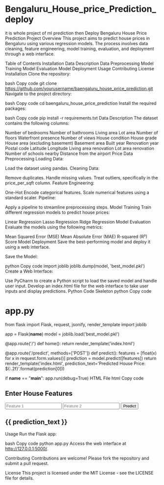 # Bengaluru_House_price_Prediction_deploy
it is whole project of ml prediction then Deploy
Bengaluru House Price Prediction
Project Overview
This project aims to predict house prices in Bengaluru using various regression models. The process involves data cleaning, feature engineering, model training, evaluation, and deployment through a web interface.

Table of Contents
Installation
Data Description
Data Preprocessing
Model Training
Model Evaluation
Model Deployment
Usage
Contributing
License
Installation
Clone the repository:

bash
Copy code
git clone https://github.com/yourusername/baengaluru_house_price_prediction.git
Navigate to the project directory:

bash
Copy code
cd baengaluru_house_price_prediction
Install the required packages:

bash
Copy code
pip install -r requirements.txt
Data Description
The dataset contains the following columns:

Number of bedrooms
Number of bathrooms
Living area
Lot area
Number of floors
Waterfront presence
Number of views
House condition
House grade
House area (excluding basement)
Basement area
Built year
Renovation year
Postal code
Latitude
Longitude
Living area renovation
Lot area renovation
Number of schools nearby
Distance from the airport
Price
Data Preprocessing
Loading Data:

Load the dataset using pandas.
Cleaning Data:

Remove duplicates.
Handle missing values.
Treat outliers, specifically in the price_per_sqft column.
Feature Engineering:

One-Hot Encode categorical features.
Scale numerical features using a standard scaler.
Pipeline:

Apply a pipeline to streamline preprocessing steps.
Model Training
Train different regression models to predict house prices:

Linear Regression
Lasso Regression
Ridge Regression
Model Evaluation
Evaluate the models using the following metrics:

Mean Squared Error (MSE)
Mean Absolute Error (MAE)
R-squared (R²) Score
Model Deployment
Save the best-performing model and deploy it using a web interface.

Save the Model:

python
Copy code
import joblib
joblib.dump(model, 'best_model.pkl')
Create a Web Interface:

Use PyCharm to create a Python script to load the saved model and handle user input.
Develop an index.html file for the web interface to take user inputs and display predictions.
Python Code Skeleton
python
Copy code
# app.py
from flask import Flask, request, jsonify, render_template
import joblib

app = Flask(__name__)
model = joblib.load('best_model.pkl')

@app.route('/')
def home():
    return render_template('index.html')

@app.route('/predict', methods=['POST'])
def predict():
    features = [float(x) for x in request.form.values()]
    prediction = model.predict([features])
    return render_template('index.html', prediction_text='Predicted House Price: ${:.2f}'.format(prediction[0]))

if __name__ == "__main__":
    app.run(debug=True)
HTML File
html
Copy code
<!-- index.html -->
<!DOCTYPE html>
<html>
<head>
    <title>House Price Prediction</title>
</head>
<body>
    <div>
        <h2>Enter House Features</h2>
        <form action="/predict" method="post">
            <!-- Add input fields for each feature -->
            <input type="text" name="feature1" placeholder="Feature 1">
            <input type="text" name="feature2" placeholder="Feature 2">
            <!-- Add more input fields as required -->
            <button type="submit">Predict</button>
        </form>
        <h2>{{ prediction_text }}</h2>
    </div>
</body>
</html>
Usage
Run the Flask app:

bash
Copy code
python app.py
Access the web interface at http://127.0.0.1:5000/.

Contributing
Contributions are welcome! Please fork the repository and submit a pull request.

License
This project is licensed under the MIT License - see the LICENSE file for details.
